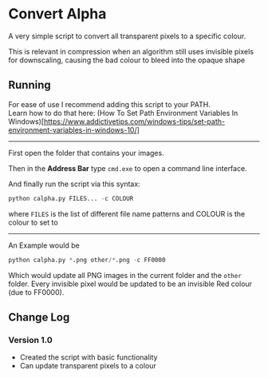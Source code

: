 # Convert Alpha

A very simple script to convert all transparent pixels to a specific colour.

This is relevant in compression when an algorithm still uses invisible pixels for downscaling, causing the bad colour to bleed into the opaque shape

## Running

For ease of use I recommend adding this script to your PATH.<br>
Learn how to do that here: (How To Set Path Environment Variables In Windows)[https://www.addictivetips.com/windows-tips/set-path-environment-variables-in-windows-10/]

***

First open the folder that contains your images.

Then in the **Address Bar** type `cmd.exe` to open a command line interface.

And finally run the script via this syntax:

```py
python calpha.py FILES... -c COLOUR
```
where `FILES` is the list of different file name patterns
and COLOUR is the colour to set to

***

An Example would be
```py
python calpha.py *.png other/*.png -c FF0000
```
Which would update all PNG images in the current folder and the `other` folder. Every invisible pixel would be updated to be an invisible Red colour (due to FF0000).

## Change Log

### Version 1.0
* Created the script with basic functionality
* Can update transparent pixels to a colour